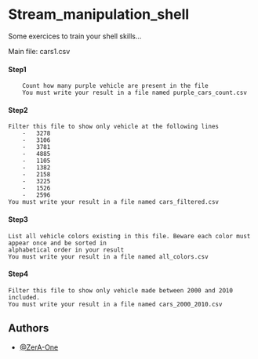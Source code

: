 
# Stream_manipulation_shell

Some exercices to train your shell skills...

Main file: cars1.csv

#### Step1

```
    Count how many purple vehicle are present in the file
    You must write your result in a file named purple_cars_count.csv
```

#### Step2 

```
Filter this file to show only vehicle at the following lines
    -   3278
    -   3106
    -   3781
    -   4885
    -   1105
    -   1382
    -   2158
    -   3225
    -   1526
    -   2596
You must write your result in a file named cars_filtered.csv
```

#### Step3

```
List all vehicle colors existing in this file. Beware each color must appear once and be sorted in
alphabetical order in your result
You must write your result in a file named all_colors.csv
```

#### Step4

```
Filter this file to show only vehicle made between 2000 and 2O10 included.
You must write your result in a file named cars_2000_2010.csv
```
## Authors

- [@ZerA-One](https://github.com/ZerA-one)

